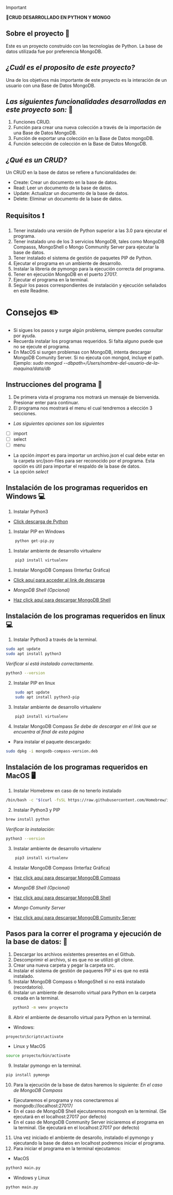 > [!IMPORTANT]
> **🚀CRUD DESARROLLADO EN PYTHON Y MONGO**

## Sobre el proyecto 📌
Este es un proyecto construído con las tecnologías de Python.
La base de datos utilizada fue por preferencia MongoDB.

## _¿Cuál es el proposito de este proyecto?_ 
Una de los objetivos más importante de este proyecto es la interación de un usuario con una Base de Datos MongoDB.

## _Las siguientes funcionalidades desarrolladas en este proyecto son:_ 📌
1. Funciones CRUD. 
2. Función para crear una nueva colección a través de la importación de una Base de Datos MongoDB.
3. Función de exportar una colección en la Base de Datos mongoDB.
4. Función selección de colección en la Base de Datos MongoDB.

## _¿Qué es un CRUD?_
Un CRUD en la base de datos se refiere a funcionalidades de:
* Create: Crear un documento en la base de datos.
* Read: Leer un documento de la base de datos.
* Update: Actualizar un documento de la base de datos.
* Delete: Eliminar un documento de la base de datos.

## Requisitos ❗

1. Tener instalado una versión de Python superior a las 3.0 para ejecutar el programa.
2. Tener instalado uno de los 3 servicios MongoDB, tales como MongoDB Compasss, MongoShell o Mongo Community Server para ejecutar la base de datos.
3. Tener instalado el sistema de gestión de paquetes PIP de Python.
4. Ejecutar el programa en un ambiente de desarrollo.
5. Instalar la librería de pymongo para la ejecución correcta del programa.
6. Tener en ejecución MongoDB en el puerto 27017.
7. Ejecutar el programa en la terminal.
8. Seguir los pasos correspondientes de instalación y ejecución señalados en este Readme.

# Consejos ✏️
* Si sigues los pasos y surge algún problema, siempre puedes consultar por ayuda.
* Recuerda instalar los programas requeridos. Si falta alguno puede que no se ejecute el programa.
* En MacOS si surgen problemas con MongoDB, intenta descargar MongoDB Comunity Server. Si no ejecuta con mongod, incluye el path. Ejemplo: _sudo mongod --dbpath=/Users/nombre-del-usuario-de-la-maquina/data/db_

## Instrucciones del programa 📍
1. De primera vista el programa nos motrará un mensaje de bienvenida. Presionar enter para continuar.
2. El programa nos mostrará el menu el cual tendremos a elección 3 secciones.
- _Las siguientes opciones son las siguientes_
- [ ] import 
- [ ] select
- [ ] menu
* La opción _import_ es para importar un archivo.json el cual debe estar en la carpeta src/json-files para ser reconocido por el programa. Esta opción es útil para importar el respaldo de la base de datos.
* La opción _select_
## Instalación de los programas requeridos en Windows 💻
1. Instalar Python3
* [Click descarga de Python](https://www.python.org/)
1. Instalar PIP en Windows
```sh
    python get-pip.py
```
1. Instalar ambiente de desarrollo virtualenv
```sh
    pip3 install virtualenv
  ```
1. Instalar MongoDB Compass (Interfaz Gráfica)
* [Click aquí para acceder al link de descarga](https://www.mongodb.com/try/download/compass)
- _MongoDB Shell (Opcional)_
* [Haz click aquí para descargar MongoDB Shell](https://www.mongodb.com/try/download/shell)


## Instalación de los programas requeridos en linux 💻
1. Instalar Python3 a través de la terminal.
```sh
sudo apt update
sudo apt install python3
```
_Verificar si está instalado correctamente._
```sh
python3 --version
```
2. Instalar PIP en linux
```sh
    sudo apt update
    sudo apt install python3-pip
  ```
3. Instalar ambiente de desarrollo virtualenv
```sh
    pip3 install virtualenv
  ```
4. Instalar MongoDB Compass
_Se debe de descargar en el link que se encuentra al final de esta página_
* Para instalar el paquete descargado:
```sh
sudo dpkg -i mongodb-compass-version.deb

```
## Instalación de los programas requeridos en MacOS 🖥️
1. Instalar Homebrew en caso de no tenerlo instalado
```sh
/bin/bash -c "$(curl -fsSL https://raw.githubusercontent.com/Homebrew/install/HEAD/install.sh)"

```
2. Instalar Python3 y PIP
```sh 
brew install python

```
_Verificar la instalación:_
```sh 
python3 --version

```
3. Instalar ambiente de desarrollo virtualenv
```sh
    pip3 install virtualenv
  ```
4. Instalar MongoDB Compass (Interfaz Gráfica)
* [Haz click aquí para descargar MongoDB Compass](https://www.mongodb.com/try/download/compass)
- _MongoDB Shell (Opcional)_
* [Haz click aquí para descargar MongoDB Shell](https://www.mongodb.com/try/download/shell)
- _Mongo Comunity Server_
* [Haz click aquí para descargar MongoDB Comunity Server](https://www.mongodb.com/try/download/community)

## Pasos para la correr el programa y ejecución de la base de datos: 🚀
1. Descargar los archivos existentes presentes en el Github.
2. Descomprimir el archivo, si es que no se utilizó git clone.
3. Crear una nueva carpeta y pegar la carpeta src.
5. Instalar el sistema de gestión de paqueres PIP si es que no está instalado.
6. Instalar MongoDB Compass o MongoShell si no está instalado (recordatorio).
7. Instalar un ambiente de desarrollo virtual para Python en la carpeta creada en la terminal.
```sh
   python3 -m venv proyecto
  ```
8. Abrir el ambiente de desarrollo virtual para Python en la terminal.
* Windows:
```sh 
proyecto\Scripts\activate
```
* Linux y MacOS
```sh
source proyecto/bin/activate
```
9. Instalar pymongo en la terminal.
```sh
pip install pymongo
```
10. Para la ejecución de la base de datos haremos lo siguiente:
_En el caso de MongoDB Compass_
* Ejecutaremos el programa y nos conectaremos al mongodb://localhost:27017/
* En el caso de MongoDB Shell ejecutaremos mongosh en la terminal. (Se ejecutará en el localhost:27017 por defecto)
* En el caso de MongoDB Community Server iniciaremos el programa en la terminal. (Se ejecutará en el localhost:27017 por defecto)
11. Una vez iniciado el ambiente de desarollo, instalado el pymongo y ejecutando la base de datos en localhost podremos iniciar el programa.
12. Para iniciar el programa en la terminal ejecutamos:
* MacOS
```sh  
python3 main.py
```
* Windows y Linux
```sh
python main.py
```


